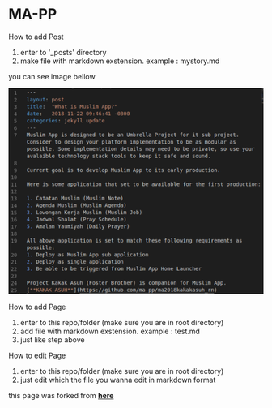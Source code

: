 # MA-PP

How to add Post 
1. enter to '_posts' directory
2. make file with markdown exstension. example : mystory.md

you can see image bellow

<img src="https://raw.githubusercontent.com/Alfiyanm/alfiyanm.github.io/master/img/Screenshot1.png" 
     alt="Screenshot1.png">

How to add Page
1. enter to this repo/folder (make sure you are in root directory)
2. add file with markdown exstension. example : test.md
3. just like step above

How to edit Page
1. enter to this repo/folder (make sure you are in root directory)
2. just edit which the file you wanna edit in markdown format

this page was forked from [**here**](https://github.com/willianjusten/minimal-blog)